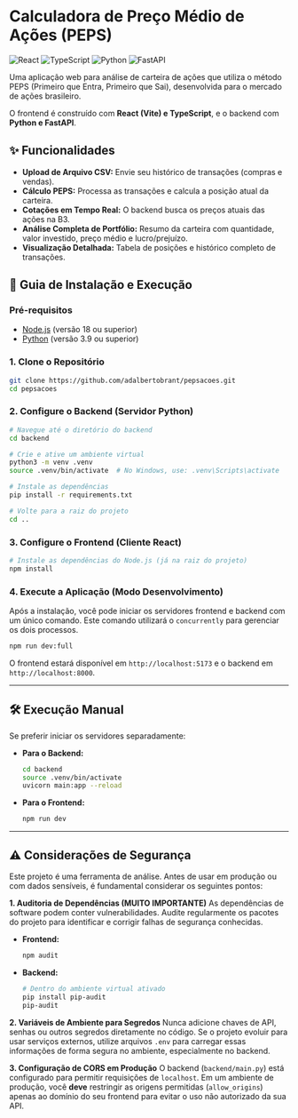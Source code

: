 # Calculadora de Preço Médio de Ações (PEPS)

![React](https://img.shields.io/badge/React-20232A?style=for-the-badge&logo=react&logoColor=61DAFB)
![TypeScript](https://img.shields.io/badge/TypeScript-007ACC?style=for-the-badge&logo=typescript&logoColor=white)
![Python](https://img.shields.io/badge/Python-3776AB?style=for-the-badge&logo=python&logoColor=white)
![FastAPI](https://img.shields.io/badge/FastAPI-005571?style=for-the-badge&logo=fastapi&logoColor=white)

Uma aplicação web para análise de carteira de ações que utiliza o método PEPS (Primeiro que Entra, Primeiro que Sai), desenvolvida para o mercado de ações brasileiro.

O frontend é construído com **React (Vite) e TypeScript**, e o backend com **Python e FastAPI**.

## ✨ Funcionalidades

- **Upload de Arquivo CSV:** Envie seu histórico de transações (compras e vendas).
- **Cálculo PEPS:** Processa as transações e calcula a posição atual da carteira.
- **Cotações em Tempo Real:** O backend busca os preços atuais das ações na B3.
- **Análise Completa de Portfólio:** Resumo da carteira com quantidade, valor investido, preço médio e lucro/prejuízo.
- **Visualização Detalhada:** Tabela de posições e histórico completo de transações.

## 🚀 Guia de Instalação e Execução

### Pré-requisitos

- [Node.js](https://nodejs.org/) (versão 18 ou superior)
- [Python](https://www.python.org/) (versão 3.9 ou superior)

### 1. Clone o Repositório

```bash
git clone https://github.com/adalbertobrant/pepsacoes.git
cd pepsacoes
```

### 2. Configure o Backend (Servidor Python)

```bash
# Navegue até o diretório do backend
cd backend

# Crie e ative um ambiente virtual
python3 -m venv .venv
source .venv/bin/activate  # No Windows, use: .venv\Scripts\activate

# Instale as dependências
pip install -r requirements.txt

# Volte para a raiz do projeto
cd ..
```

### 3. Configure o Frontend (Cliente React)

```bash
# Instale as dependências do Node.js (já na raiz do projeto)
npm install
```

### 4. Execute a Aplicação (Modo Desenvolvimento)

Após a instalação, você pode iniciar os servidores frontend e backend com um único comando. Este comando utilizará o `concurrently` para gerenciar os dois processos.

```bash
npm run dev:full
```

O frontend estará disponível em `http://localhost:5173` e o backend em `http://localhost:8000`.

---

## 🛠️ Execução Manual

Se preferir iniciar os servidores separadamente:

- **Para o Backend:**
  ```bash
  cd backend
  source .venv/bin/activate
  uvicorn main:app --reload
  ```

- **Para o Frontend:**
  ```bash
  npm run dev
  ```

---

## ⚠️ Considerações de Segurança

Este projeto é uma ferramenta de análise. Antes de usar em produção ou com dados sensíveis, é fundamental considerar os seguintes pontos:

**1. Auditoria de Dependências (MUITO IMPORTANTE)**
As dependências de software podem conter vulnerabilidades. Audite regularmente os pacotes do projeto para identificar e corrigir falhas de segurança conhecidas.

- **Frontend:**
  ```bash
  npm audit
  ```

- **Backend:**
  ```bash
  # Dentro do ambiente virtual ativado
  pip install pip-audit
  pip-audit
  ```

**2. Variáveis de Ambiente para Segredos**
Nunca adicione chaves de API, senhas ou outros segredos diretamente no código. Se o projeto evoluir para usar serviços externos, utilize arquivos `.env` para carregar essas informações de forma segura no ambiente, especialmente no backend.

**3. Configuração de CORS em Produção**
O backend (`backend/main.py`) está configurado para permitir requisições de `localhost`. Em um ambiente de produção, você **deve** restringir as origens permitidas (`allow_origins`) apenas ao domínio do seu frontend para evitar o uso não autorizado da sua API.
